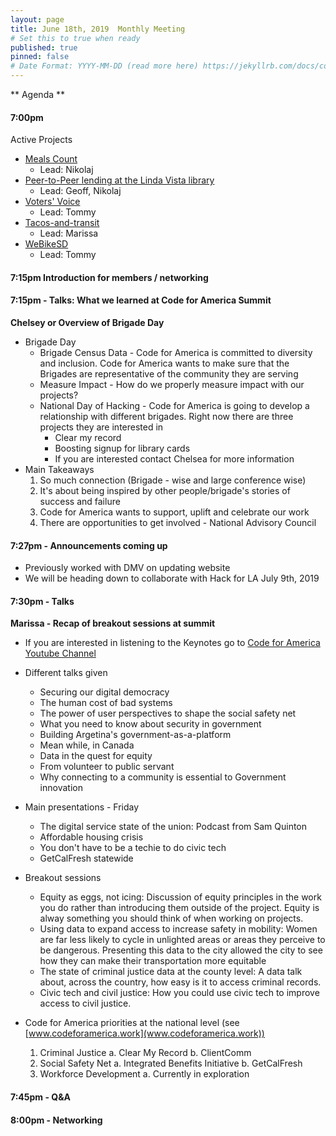 ```yaml
---
layout: page
title: June 18th, 2019  Monthly Meeting
# Set this to true when ready
published: true
pinned: false
# Date Format: YYYY-MM-DD (read more here) https://jekyllrb.com/docs/collections/#documents
---
```


** Agenda **

#### 7:00pm
Active Projects
  * [Meals Count](https://github.com/opensandiego/mealscount-backend)
      * Lead: Nikolaj
  * [Peer-to-Peer lending at the Linda Vista library](https://github.com/opensandiego/p2p-lending)
      * Lead: Geoff, Nikolaj
  * [Voters' Voice](https://github.com/opensandiego/disclosure-backend-static)
      * Lead: Tommy
  * [Tacos-and-transit](https://github.com/opensandiego/tacos-and-transit)
      * Lead: Marissa
  * [WeBikeSD](https://github.com/opensandiego/WeBikeSD-iOS)
      * Lead: Tommy

#### 7:15pm Introduction for members / networking

#### 7:15pm  - Talks: What we learned at Code for America Summit

**Chelsey or Overview of Brigade Day**

  * Brigade Day
    * Brigade Census Data - Code for America is committed to diversity and inclusion. Code for America wants to make sure that the Brigades are representative of the community they are serving
    * Measure Impact - How do we properly measure impact with our projects?
    * National Day of Hacking - Code for America is going to develop a relationship with different brigades. Right now there are three projects they are interested in
      * Clear my record
      * Boosting signup for library cards
      * If you are interested contact Chelsea for more information
  * Main Takeaways
    1. So much connection (Brigade - wise and large conference wise)
    2. It's about being inspired by other people/brigade's stories of success and failure
    3. Code for America wants to support, uplift and celebrate our work
    4. There are opportunities to get involved - National Advisory Council


#### 7:27pm - Announcements coming up
  * Previously worked with DMV on updating website
  * We will be heading down to collaborate with Hack for LA July 9th, 2019

#### 7:30pm - Talks
**Marissa - Recap of breakout sessions at summit**

  * If you are interested in listening to the Keynotes go to [Code for America Youtube Channel](https://www.youtube.com/user/CodeforAmerica)

  * Different talks given
    * Securing our digital democracy
    * The human cost of bad systems
    * The power of user perspectives to shape the social safety net
    * What you need to know about security in government
    * Building Argetina's government-as-a-platform
    * Mean while, in Canada
    * Data in the quest for equity
    * From volunteer to public servant
    * Why connecting to a community is essential to Government innovation
  * Main presentations - Friday
    * The digital service state of the union: Podcast from Sam Quinton
    * Affordable housing crisis
    * You don't have to be a techie to do civic tech
    * GetCalFresh statewide

  * Breakout sessions
    * Equity as eggs, not icing: Discussion of equity principles in the work you do rather than introducing them outside of the project. Equity is alway something you should think of when working on projects.
    * Using data to expand access to increase safety in mobility: Women are far less likely to cycle in unlighted areas or areas they perceive to be dangerous. Presenting this data to the city allowed the city to see how they can make their transportation more equitable
    * The state of criminal justice data at the county level: A data talk about, across the country, how easy is it to access criminal records.
    * Civic tech and civil justice: How you could use civic tech to improve access to civil justice.

  * Code for America priorities at the national level (see [www.codeforamerica.work](www.codeforamerica.work))
    1. Criminal Justice
      a. Clear My Record
      b. ClientComm
    2. Social Safety Net
      a. Integrated Benefits Initiative
      b. GetCalFresh
    3. Workforce Development
      a. Currently in exploration

#### 7:45pm - Q&A

#### 8:00pm - Networking
